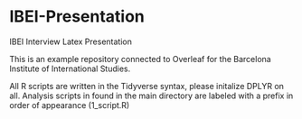 # IBEI-Presentation
IBEI Interview Latex Presentation

This is an example repository connected to Overleaf for the Barcelona Institute of International Studies. 

All R scripts are written in the Tidyverse syntax, please initalize DPLYR on all. Analysis scripts in found in 
the main directory are labeled with a prefix in order of appearance (1_script.R)
